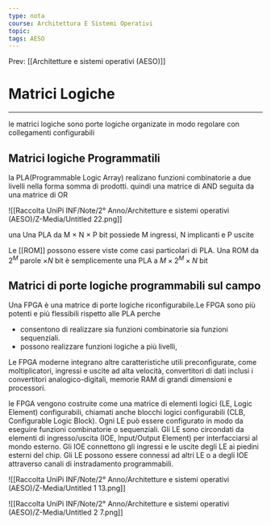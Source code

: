 ```yaml
---
type: nota
course: Architettura E Sistemi Operativi
topic: 
tags: AESO
---
```


Prev: [[Architetture e sistemi operativi (AESO)]]

# Matrici Logiche
---
le matrici logiche sono porte logiche organizate in modo regolare con collegamenti configurabili

## Matrici logiche Programmatili

la PLA(Programmable Logic Array) realizano funzioni combinatorie a due livelli nella forma somma di prodotti. quindi una matrice di AND seguita da una matrice di OR

![[Raccolta UniPi INF/Note/2° Anno/Architetture e sistemi operativi (AESO)/Z-Media/Untitled 22.png]]

una Una PLA da M × N × P bit possiede M ingressi, N implicanti e P uscite

Le [[ROM]] possono essere viste come casi particolari di PLA. Una ROM da $2^M$ parole $\times N$ bit è semplicemente una PLA a $M \times 2^M \times N$  bit

## Matrici di porte logiche programmabili sul campo

Una FPGA è una matrice di porte logiche riconfigurabile.Le FPGA sono
più potenti e più flessibili rispetto alle PLA perche

- consentono di realizzare sia funzioni combinatorie sia funzioni sequenziali.
- possono realizzare funzioni logiche a più livelli,

Le FPGA moderne integrano altre caratteristiche utili preconfigurate, come moltiplicatori, ingressi e uscite ad alta velocità, convertitori di dati inclusi i convertitori analogico-digitali, memorie RAM di grandi dimensioni e processori.

le FPGA vengono costruite come una matrice di elementi logici (LE, Logic Element) configurabili, chiamati anche blocchi logici configurabili (CLB,
Configurable Logic Block). Ogni LE può essere configurato in modo da eseguire funzioni combinatorie o sequenziali. Gli LE sono circondati da elementi di ingresso/uscita (IOE, Input/Output Element) per interfacciarsi al mondo esterno.
Gli IOE connettono gli ingressi e le uscite degli LE ai piedini esterni del chip.
Gli LE possono essere connessi ad altri LE o a degli IOE attraverso canali di
instradamento programmabili.

![[Raccolta UniPi INF/Note/2° Anno/Architetture e sistemi operativi (AESO)/Z-Media/Untitled 1 13.png]]


![[Raccolta UniPi INF/Note/2° Anno/Architetture e sistemi operativi (AESO)/Z-Media/Untitled 2 7.png]]